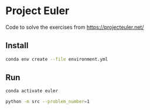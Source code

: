 # Project Euler

Code to solve the exercises from https://projecteuler.net/

## Install

```bash
conda env create --file environment.yml 
```

## Run

```bash
conda activate euler 
```

```bash
python -m src --problem_number=1
```
